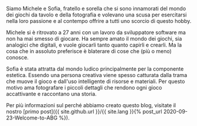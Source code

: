 Siamo Michele e Sofia, fratello e sorella che si sono innamorati del mondo dei giochi da tavolo e della fotografia e volevano una scusa per esercitarsi nella loro passione e al contempo offrire a tutti uno scorcio di questo hobby.

Michele si è ritrovato a 27 anni con un lavoro da sviluppatore software ma non ha mai smesso di giocare. Ha sempre amato il mondo dei giochi, sia analogici che digitali, e vuole giocarli tanto quanto capirli e crearli. Ma la cosa che in assoluto preferisce è blaterare di cose che (più o meno) conosce.

Sofia è stata attratta dal mondo ludico principalmente per la componente estetica. Essendo una persona creativa viene spesso catturata dalla trama che muove il gioco e dall'uso intelligente di risorse e materiali. Per questo motivo ama fotografare i piccoli dettagli che rendono ogni gioco accattivante e raccontano una storia.

Per più informazioni sul perché abbiamo creato questo blog, visitate il nostro [primo post]({{ site.github.url }}/{{ site.lang }}{% post_url 2020-09-23-Welcome-to-ABG %}).
